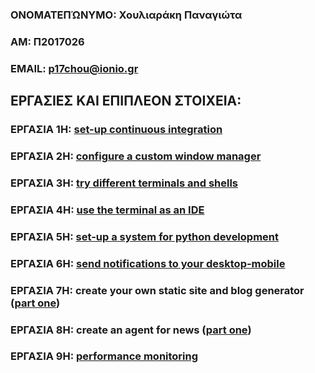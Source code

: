 ### ΟΝΟΜΑΤΕΠΏΝΥΜΟ: Χουλιαράκη Παναγιώτα 
### ΑΜ: Π2017026
### ΕΜΑΙL: p17chou@ionio.gr

## ΕΡΓΑΣΙΕΣ ΚΑΙ ΕΠΙΠΛΕΟΝ ΣΤΟΙΧΕΙΑ:

### ΕΡΓΑΣΙΑ 1Η: [set-up continuous integration]()
### ΕΡΓΑΣΙΑ 2Η: [configure a custom window manager](https://asciinema.org/a/Rde5lMIEsPptM14bcbGRpFAM6) 
### ΕΡΓΑΣΙΑ 3Η: [try different terminals and shells](https://asciinema.org/a/Rde5lMIEsPptM14bcbGRpFAM6)
### ΕΡΓΑΣΙΑ 4Η: [use the terminal as an IDE](https://asciinema.org/a/ibe3ymRrxEs7qFNx4rj23GTbb)
### ΕΡΓΑΣΙΑ 5Η: [set-up a system for python development](https://asciinema.org/a/TNfyMaOxs6BIWOgGIC61XJS5C)
### ΕΡΓΑΣΙΑ 6Η: [send notifications to your desktop-mobile](https://asciinema.org/a/sVgGLPoH47cnPCgCjNFMjGemj)
### ΕΡΓΑΣΙΑ 7Η: create your own static site and blog generator ([part one](https://asciinema.org/a/hvlXDChOgxOS9Etx6RYAanPw8))
### ΕΡΓΑΣΙΑ 8Η: create an agent for news ([part one](https://asciinema.org/a/JNXI9FCIzb6fZFb10Go3YNPwD))
### ΕΡΓΑΣΙΑ 9Η: [performance monitoring](https://asciinema.org/a/oCQAXIPzVcCtvYq1fQIhNJoIR)


